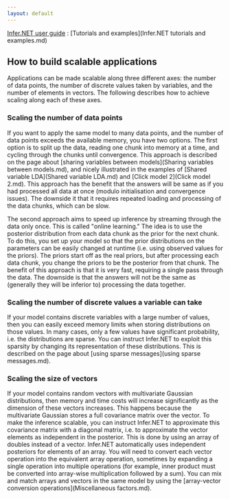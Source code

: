 ```yaml
---
layout: default 
--- 
```

[Infer.NET user guide](index.md) : [Tutorials and examples](Infer.NET tutorials and examples.md)

## How to build scalable applications

Applications can be made scalable along three different axes: the number of data points, the number of discrete values taken by variables, and the number of elements in vectors. The following describes how to achieve scaling along each of these axes.

### Scaling the number of data points

If you want to apply the same model to many data points, and the number of data points exceeds the available memory, you have two options. The first option is to split up the data, reading one chunk into memory at a time, and cycling through the chunks until convergence. This approach is described on the page about [sharing variables between models](Sharing variables between models.md), and nicely illustrated in the examples of [Shared variable LDA](Shared variable LDA.md) and [Click model 2](Click model 2.md). This approach has the benefit that the answers will be same as if you had processed all data at once (modulo initialisation and convergence issues). The downside it that it requires repeated loading and processing of the data chunks, which can be slow.

The second approach aims to speed up inference by streaming through the data only once. This is called "online learning."  The idea is to use the posterior distribution from each data chunk as the prior for the next chunk. To do this, you set up your model so that the prior distributions on the parameters can be easily changed at runtime (i.e. using observed values for the priors). The priors start off as the real priors, but after processing each data chunk, you change the priors to be the posterior from that chunk. The benefit of this approach is that it is very fast, requiring a single pass through the data. The downside is that the answers will not be the same as (generally they will be inferior to) processing the data together.

### Scaling the number of discrete values a variable can take

If your model contains discrete variables with a large number of values, then you can easily exceed memory limits when storing distributions on those values. In many cases, only a few values have significant probability, i.e. the distributions are sparse. You can instruct Infer.NET to exploit this sparsity by changing its representation of these distributions. This is described on the page about [using sparse messages](using sparse messages.md).

### Scaling the size of vectors

If your model contains random vectors with multivariate Gaussian distributions, then memory and time costs will increase significantly as the dimension of these vectors increases. This happens because the multivariate Gaussian stores a full covariance matrix over the vector. To make the inference scalable, you can instruct Infer.NET to approximate this covariance matrix with a diagonal matrix, i.e. to approximate the vector elements as independent in the posterior. This is done by using an array of doubles instead of a vector. Infer.NET automatically uses independent posteriors for elements of an array. You will need to convert each vector operation into the equivalent array operation, sometimes by expanding a single operation into multiple operations (for example, inner product must be converted into array-wise multiplication followed by a sum). You can mix and match arrays and vectors in the same model by using the [array-vector conversion operations](Miscellaneous factors.md).